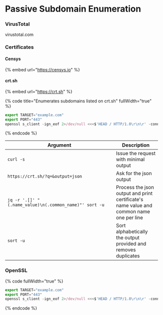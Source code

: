 # Passive Subdomain Enumeration



### VirusTotal

virustotal.com

### Certificates

#### Censys

{% embed url="https://censys.io" %}

#### crt.sh

{% embed url="https://crt.sh" %}

{% code title="Enumerates subdomains listed on crt.sh" fullWidth="true" %}
```javascript
export TARGET="example.com"
export PORT="443"
openssl s_client -ign_eof 2>/dev/null <<<$'HEAD / HTTP/1.0\r\n\r' -connect "${TARGET}:${PORT}" | openssl x509 -noout -text | grep 'DNS' | sed -e 's|DNS:|\n|g' -e 's|^\.||g' | tr -d ',' | sort -u
```
{% endcode %}

<table><thead><tr><th width="342">Argument</th><th>Description</th></tr></thead><tbody><tr><td><code>curl -s</code></td><td>Issue the request with minimal output</td></tr><tr><td><code>https://crt.sh/?q=&#x26;output=json</code> </td><td>Ask for the json output</td></tr><tr><td><code>jq -r '.[]' "(.name_value)\n(.common_name)"' sort -u</code></td><td>Process the json output and print certificate's name value and common name one per line</td></tr><tr><td><code>sort -u</code></td><td>Sort alphabetically the output provided and removes duplicates</td></tr></tbody></table>

### OpenSSL

{% code fullWidth="true" %}
```javascript
export TARGET="example.com"
export PORT="443"
openssl s_client -ign_eof 2>/dev/null <<<$'HEAD / HTTP/1.0\r\n\r' -connect "${TARGET}:${PORT}" | openssl x509 -noout -text | grep 'DNS' | sed -e 's|DNS:|\n|g' -e 's|^\.||g' | tr -d ',' | sort -u
```
{% endcode %}
